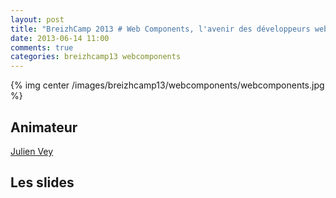 ```yaml
---
layout: post
title: "BreizhCamp 2013 # Web Components, l'avenir des développeurs web"
date: 2013-06-14 11:00
comments: true
categories: breizhcamp13 webcomponents
---
```


{% img center /images/breizhcamp13/webcomponents/webcomponents.jpg %}

## Animateur

[Julien Vey](https://twitter.com/julienvey)

## Les slides

<script async class="speakerdeck-embed" data-id="b8111950b6ab013009c6568084fd8fdd" data-ratio="1.33333333333333" src="//speakerdeck.com/assets/embed.js"></script>

## 
